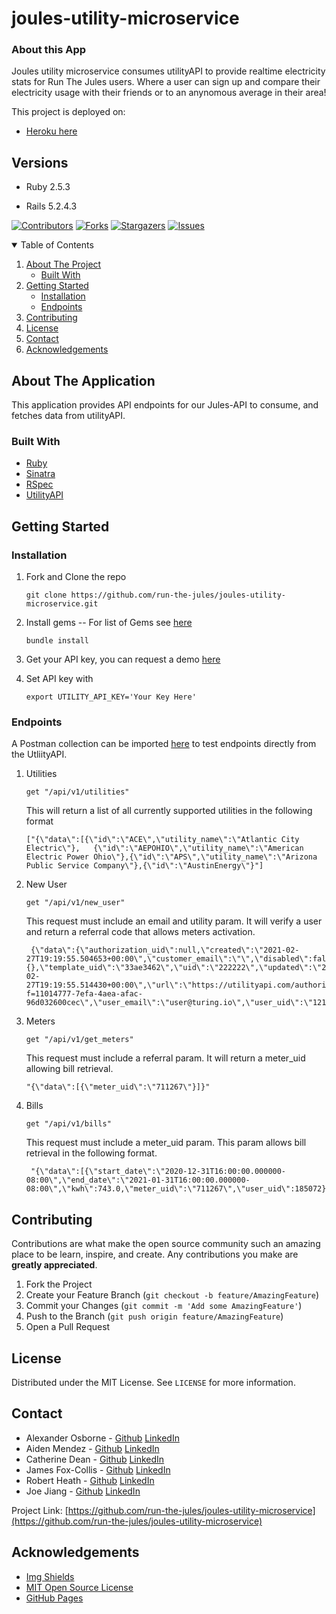 # joules-utility-microservice

### About this App

Joules utility microservice consumes utilityAPI to provide realtime electricity stats for Run The Jules users.  Where a user can sign up and compare their electricity usage with their friends or to an anynomous average in their area!

This project is deployed on:

- [Heroku here](https://joules-microservice.herokuapp.com/)

## Versions

- Ruby 2.5.3

- Rails 5.2.4.3

[![Contributors][contributors-shield]][contributors-url]
[![Forks][forks-shield]][forks-url]
[![Stargazers][stars-shield]][stars-url]
[![Issues][issues-shield]][issues-url]


<!-- TABLE OF CONTENTS -->
<details open="open">
  <summary>Table of Contents</summary>
  <ol>
    <li>
      <a href="#about-the-project">About The Project</a>
      <ul>
        <li><a href="#built-with">Built With</a></li>
      </ul>
    </li>
    <li>
      <a href="#getting-started">Getting Started</a>
      <ul>
        <li><a href="#installation">Installation</a></li>
      </ul>
       <ul>
        <li><a href="#endpoints">Endpoints</a></li>
      </ul>
    </li>
    <li><a href="#contributing">Contributing</a></li>
    <li><a href="#license">License</a></li>
    <li><a href="#contact">Contact</a></li>
    <li><a href="#acknowledgements">Acknowledgements</a></li>
  </ol>
</details>



<!-- ABOUT THE PROJECT -->
## About The Application

This application provides API endpoints for our Jules-API to consume, and fetches data from utilityAPI.

### Built With

* [Ruby](https://www.ruby-lang.org/en/)
* [Sinatra](http://sinatrarb.com/)
* [RSpec](https://github.com/rspec/rspec-rails)
* [UtilityAPI](https://utilityapi.com/)

<!-- GETTING STARTED -->
## Getting Started

### Installation

1. Fork and Clone the repo
   ```
   git clone https://github.com/run-the-jules/joules-utility-microservice.git
   ```
2. Install gems
     -- For list of Gems see [here](https://github.com/run-the-jules/joules-utility-microservice/blob/main/Gemfile)
   ```
   bundle install
   ```
3. Get your API key, you can request a demo [here](https://utilityapi.com/products#api)

4. Set API key with 
   ```
   export UTILITY_API_KEY='Your Key Here'
   ```

<!-- Endpoints -->
 ### Endpoints

A Postman collection can be imported [here](https://www.postman.com/collections/20d5baf623e611679c92) to test endpoints directly from the UtliityAPI.
 
1. Utilities
   ```
   get "/api/v1/utilities"
   ```
   
   This will return a list of all currently supported utilities in the following format
   ```
   ["{\"data\":[{\"id\":\"ACE\",\"utility_name\":\"Atlantic City Electric\"},   {\"id\":\"AEPOHIO\",\"utility_name\":\"American Electric Power Ohio\"},{\"id\":\"APS\",\"utility_name\":\"Arizona Public Service Company\"},{\"id\":\"AustinEnergy\"}"]
   ```
   
2. New User
   ```
   get "/api/v1/new_user"
   ```
   
   This request must include an email and utility param. It will verify a user and return a referral code that allows meters activation.
   ```
    {\"data\":{\"authorization_uid\":null,\"created\":\"2021-02-    27T19:19:55.504653+00:00\",\"customer_email\":\"\",\"disabled\":false,\"is_archived\":false,\"scope\":{},\"template_uid\":\"33ae3462\",\"uid\":\"222222\",\"updated\":\"2021-02-27T19:19:55.514430+00:00\",\"url\":\"https://utilityapi.com/authorize/customername?f=11014777-7efa-4aea-afac-96d032600cec\",\"user_email\":\"user@turing.io\",\"user_uid\":\"12121\",\"utility\":\"ACE\"}}"
   
3. Meters
   ```
   get "/api/v1/get_meters"
   ```

   This request must include a referral param. It will return a meter_uid allowing bill retrieval.

   ```
   "{\"data\":[{\"meter_uid\":\"711267\"}]}"
   ```
    
4. Bills
    ```
    get "/api/v1/bills"
    ```
   
   This request must include a meter_uid param. This param allows bill retrieval in the following format.
  
    ```
     "{\"data\":[{\"start_date\":\"2020-12-31T16:00:00.000000-08:00\",\"end_date\":\"2021-01-31T16:00:00.000000-08:00\",\"kwh\":743.0,\"meter_uid\":\"711267\",\"user_uid\":185072}}]}"
    ```

<!-- CONTRIBUTING -->
## Contributing

Contributions are what make the open source community such an amazing place to be learn, inspire, and create. Any contributions you make are **greatly appreciated**.

1. Fork the Project
2. Create your Feature Branch (`git checkout -b feature/AmazingFeature`)
3. Commit your Changes (`git commit -m 'Add some AmazingFeature'`)
4. Push to the Branch (`git push origin feature/AmazingFeature`)
5. Open a Pull Request



<!-- LICENSE -->
## License

Distributed under the MIT License. See `LICENSE` for more information.



<!-- CONTACT -->
## Contact

- Alexander Osborne - [Github](https://github.com/AlexanderOsborne) [LinkedIn](https://www.linkedin.com/in/alex-osborne/)
- Aiden Mendez - [Github](https://github.com/aidenmendez) [LinkedIn](https://www.linkedin.com/in/aiden-mendez/)
- Catherine Dean - [Github](https://github.com/catherinemdean15) [LinkedIn](https://www.linkedin.com/in/catherine-dean-57a92030/)
- James Fox-Collis - [Github](https://github.com/jlfoxcollis) [LinkedIn](https://www.linkedin.com/in/james-fox-collis/)
- Robert Heath - [Github](https://github.com/kaiheiongaku) [LinkedIn](https://www.linkedin.com/in/robert-heath-305bb34b/)
- Joe Jiang - [Github](https://github.com/ninesky00) [LinkedIn](https://www.linkedin.com/in/joe-jiang01/)


Project Link: [https://github.com/run-the-jules/joules-utility-microservice](https://github.com/run-the-jules/joules-utility-microservice)



<!-- ACKNOWLEDGEMENTS -->
## Acknowledgements
* [Img Shields](https://shields.io)
* [MIT Open Source License](https://opensource.org/licenses/MIT)
* [GitHub Pages](https://pages.github.com)






<!-- MARKDOWN LINKS & IMAGES -->
<!-- https://www.markdownguide.org/basic-syntax/#reference-style-links -->
[contributors-shield]: https://img.shields.io/github/contributors/run-the-jules/joules-utility-microservice.svg?style=for-the-badge
[contributors-url]: https://github.com/run-the-jules/joules-utility-microservice/graphs/contributors
[forks-shield]: https://img.shields.io/github/forks/run-the-jules/joules-utility-microservice.svg?style=for-the-badge
[forks-url]: https://github.com/run-the-jules/joules-utility-microservice/network/members
[stars-shield]: https://img.shields.io/github/stars/run-the-jules/joules-utility-microservice.svg?style=for-the-badge
[stars-url]: https://github.com/run-the-jules/joules-utility-microservice/stargazers
[issues-shield]: https://img.shields.io/github/issues/run-the-jules/joules-utility-microservice.svg?style=for-the-badge
[issues-url]: https://github.com/run-the-jules/joules-utility-microservice/issues
[product-screenshot]: images/screenshot.png

